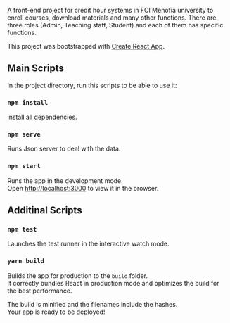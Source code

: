 A front-end project for credit hour systems in FCI Menofia university to enroll courses, download materials and many other functions.
There are three roles (Admin, Teaching staff, Student) and each of them has specific functions.

This project was bootstrapped with [Create React App](https://github.com/facebook/create-react-app).

## Main Scripts

In the project directory, run this scripts to be able to use it:

### `npm install`

install all dependencies.<br />

### `npm serve`

Runs Json server to deal with the data.<br />

### `npm start`

Runs the app in the development mode.<br />
Open [http://localhost:3000](http://localhost:3000) to view it in the browser.<br />


## Additinal Scripts

### `npm test`

Launches the test runner in the interactive watch mode.<br />

### `yarn build`

Builds the app for production to the `build` folder.<br />
It correctly bundles React in production mode and optimizes the build for the best performance.

The build is minified and the filenames include the hashes.<br />
Your app is ready to be deployed!
